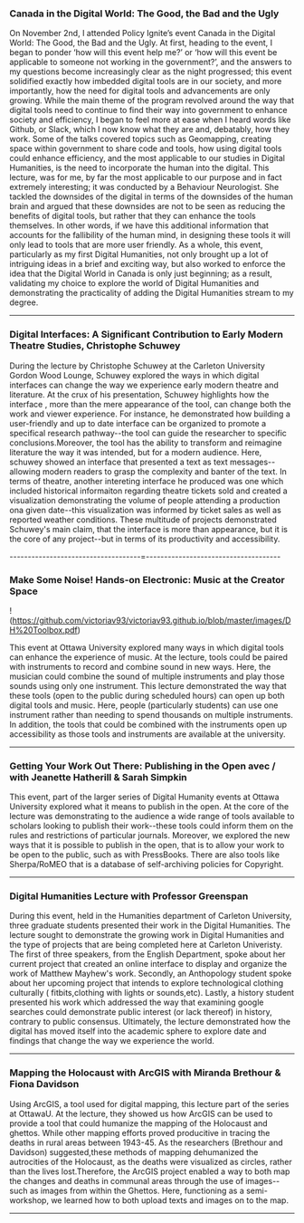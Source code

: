 



### Canada in the Digital World: The Good, the Bad and the Ugly


On November 2nd, I attended Policy Ignite’s event Canada in the Digital World: The Good, the Bad and the Ugly. At first, heading to the event, I began to ponder ‘how will this event help me?’ or ‘how will this event be applicable to someone not working in the government?’, and the answers to my questions become increasingly clear as the night progressed; this event solidified exactly how imbedded digital tools are in our society, and more importantly, how the need for digital tools and advancements are only growing. While the main theme of the program revolved around the way that digital tools need to continue to find their way into government to enhance society and efficiency, I began to feel more at ease when I heard words like Github, or Slack, which I now know what they are and, debatably, how they work. Some of the talks covered topics such as Geomapping, creating space within government to share code and tools, how using digital tools could enhance efficiency, and the most applicable to our studies in Digital Humanities, is the need to incorporate the human into the digital. This lecture, was for me, by far the most applicable to our purpose and in fact extremely interesting; it was conducted by a Behaviour Neurologist. She tackled the downsides of the digital in terms of the downsides of the human brain and argued that these downsides are not to be seen as reducing the benefits of digital tools, but rather that they can enhance the tools themselves. In other words, if we have this additional information that accounts for the fallibility of the human mind, in designing these tools it will only lead to tools that are more user friendly. As a whole, this event, particularly as my first Digital Humanities, not only brought up a lot of intriguing ideas in a brief and exciting way, but also worked to enforce the idea that the Digital World in Canada is only just beginning; as a result, validating my choice to explore the world of Digital Humanities and demonstrating the practicality of adding the Digital Humanities stream to my degree. 

-------------------------------------------------------------------------
### Digital Interfaces: A Significant Contribution to Early Modern Theatre Studies,  Christophe Schuwey 

During the lecture by Christophe Schuwey at the Carleton University Gordon Wood Lounge, Schuwey explored the ways in which digital interfaces can change the way we experience early modern theatre and literature. At the crux of his presentation, Schuwey highlights how the interface , more than the mere appearance of the tool, can change both the work and viewer experience. For instance, he demonstrated how building a user-friendly and up to date interface can be organized to promote a specifical research pathway--the tool can guide the researcher to specific conclusions.Moreover, the tool has the ability to transform and reimagine literature the way it was intended, but for a modern audience. Here, schuwey showed an interface that presented a text as text messages--allowing modern readers to grasp the complexity and banter of the text. In terms of theatre, another intereting interface he produced was one which included historical informaiton regarding theatre tickets sold and created a visualization demonstrating the volume of people attending a production ona given date--this visualization was informed by ticket sales as well as reported weather conditions. These multitude of projects demonstrated Schuwey's main claim, that the interface is more than appearance, but it is the core of any project--but in terms of its productivity and accessibility. 


------------------------------------=-------------------------------------


### Make Some Noise! Hands-on Electronic: Music at the Creator Space  


!(https://github.com/victoriav93/victoriav93.github.io/blob/master/images/DH%20Toolbox.pdf)
           
           
           
This event at Ottawa University explored many ways in which digital tools can enhance the experience of music. At the lecture, tools could be paired with instruments to record and combine sound in new ways. Here, the musician could combine the sound of multiple instruments and play those sounds using only one instrument. This lecture demonstrated the way that these tools (open to the public during scheduled hours) can open up both digital tools and music. Here, people (particularly students) can use one instrument rather than needing to spend thousands on multiple instruments. In addition, the tools that could be combined with the instruments open up accessibility as those tools and instruments are available at the university. 

---------------------------------------------------------------------------

### Getting Your Work Out There: Publishing in the Open avec / with Jeanette Hatherill & Sarah Simpkin

        
        
        
        
This event, part of the larger series of Digital Humanity events at Ottawa University explored what it means to publish in the open. At the core of the lecture was demonstrating to the audience a wide range of tools available to scholars looking to publish their work--these tools could inform them on the rules and restrictions of particular journals. Moreover, we explored the new ways that it is possible to publish in the open, that is to allow your work to be open to the public, such as with PressBooks. There are also tools like Sherpa/RoMEO that is a database of self-archiving policies for Copyright.



----------------------------------------------------------------------------
### Digital Humanities Lecture with Professor Greenspan 

During this event, held in the Humanities department of Carleton University, three graduate students presented their work in the Digital Humanities. The lecture sought to demonstrate the growing work in Digital Humanities and the type of projects that are being completed here at Carleton Univeristy. The first of three speakers, from the English Department, spoke about her current project that created an online interface to display and organize the work of Matthew Mayhew's work. Secondly, an Anthopology student spoke about her upcoming project that intends to explore technological clothing culturally ( fitbits,clothing with lights or sounds,etc). Lastly, a history student presented his work which addressed the way that examining google searches could demonstrate public interest (or lack thereof) in history, contrary to public consensus. Ultimately, the lecture demonstrated how the digital has moved itself into the academic sphere to explore date and findings that change the way we experience the world.

----------------------------------------------------------------------------
### Mapping the Holocaust with ArcGIS with Miranda Brethour & Fiona Davidson

        
        
        
       
Using ArcGIS, a tool used for digital mapping, this lecture part of the series at OttawaU. At the lecture, they showed us how ArcGIS can be used to provide a tool that could humanize the mapping of the Holocaust and ghettos. While other mapping efforts proved producitive in tracing the deaths in rural areas between 1943-45. As the researchers (Brethour and Davidson) suggested,these methods of mapping dehumanized the autrocities of the Holocaust, as the deaths were visualized as circles, rather than the lives lost.Therefore, the ArcGIS project enabled a way to both map the changes and deaths in communal areas through the use of images--such as images from within the Ghettos. Here, functioning as a semi-workshop, we learned how to both upload texts and images on to the map. 

----------------------------------------------------------------------------
  
